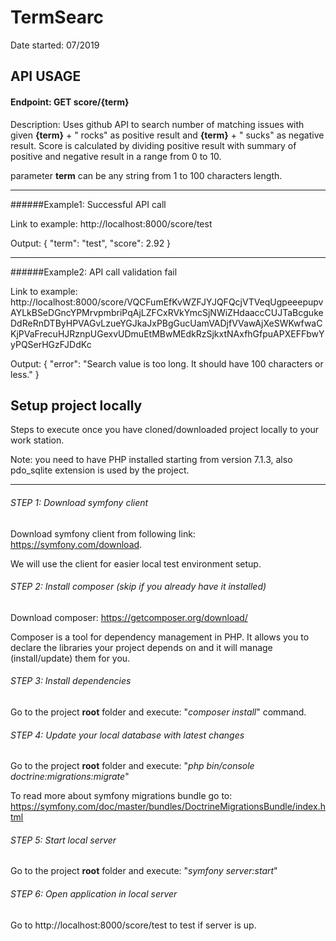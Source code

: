 # TermSearc

Date started: 07/2019

## API USAGE

#### Endpoint: GET score/{term}

Description: Uses github API to search number of matching issues with given **{term}** + " rocks" as positive result and
**{term}** + " sucks" as negative result. Score is calculated by dividing positive result with summary of positive
and negative result in a range from 0 to 10.


parameter **term** can be any string from 1 to 100 characters length.

***
######Example1: Successful API call

Link to example: http://localhost:8000/score/test

Output:
{
    "term": "test",
    "score": 2.92
}

***
######Example2: API call validation fail

Link to example: http://localhost:8000/score/VQCFumEfKvWZFJYJQFQcjVTVeqUgpeeepupvAYLkBSeDGncYPMrvpmbriPqAjLZFCxRVkYmcSjNWiZHdaaccCUJTaBcgukeDdReRnDTByHPVAGvLzueYGJkaJxPBgGucUamVADjfVVawAjXeSWKwfwaCKjPVaFrecuHJRznpUGexvUDmuEtMBwMEdkRzSjkxtNAxfhGfpuAPXEFFbwYyPQSerHGzFJDdKc

Output:
{
    "error": "Search value is too long. It should have 100 characters or less."
}

## Setup project locally

Steps to execute once you have cloned/downloaded project locally to your work station.

Note: you need to have PHP installed starting from version 7.1.3, also pdo_sqlite extension is used by the project.

***

###### STEP 1: Download symfony client

Download symfony client from following link: https://symfony.com/download.

We will use the client for easier local test environment setup.

###### STEP 2: Install composer (skip if you already have it installed)

Download composer: https://getcomposer.org/download/

Composer is a tool for dependency management in PHP. It allows you to declare the libraries your project depends on and it will manage (install/update) them for you.

###### STEP 3: Install dependencies

Go to the project **root** folder and execute: "*composer install*" command.

###### STEP 4: Update your local database with latest changes

Go to the project **root** folder and execute: "*php bin/console doctrine:migrations:migrate*"

To read more about symfony migrations bundle go to: https://symfony.com/doc/master/bundles/DoctrineMigrationsBundle/index.html

###### STEP 5: Start local server

Go to the project **root** folder and execute: "*symfony server:start*"

###### STEP 6: Open application in local server

Go to http://localhost:8000/score/test to test if server is up.